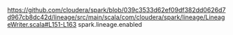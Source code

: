 

https://github.com/cloudera/spark/blob/039c3533d62ef09df382dd0626d7d967cb8dc42d/lineage/src/main/scala/com/cloudera/spark/lineage/LineageWriter.scala#L151-L163
spark.lineage.enabled

